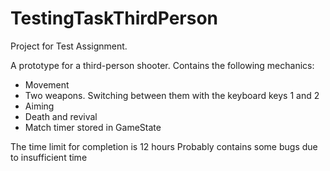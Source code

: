 # TestingTaskThirdPerson

Project for Test Assignment.

A prototype for a third-person shooter. Contains the following mechanics:
- Movement
- Two weapons. Switching between them with the keyboard keys 1 and 2
- Aiming
- Death and revival
- Match timer stored in GameState

The time limit for completion is 12 hours
Probably contains some bugs due to insufficient time